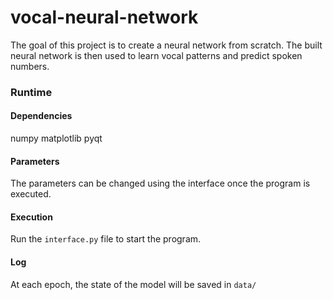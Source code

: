 # vocal-neural-network

The goal of this project is to create a neural network from scratch.
The built neural network is then used to learn vocal patterns and predict spoken numbers.

### Runtime
#### Dependencies

numpy
matplotlib
pyqt

#### Parameters

The parameters can be changed using the interface once the program is executed.

#### Execution

Run the `interface.py` file to start the program.

#### Log

At each epoch, the state of the model will be saved in `data/`



